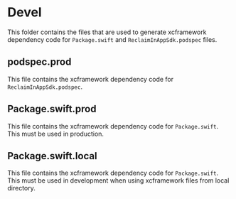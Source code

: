 # Devel

This folder contains the files that are used to generate xcframework dependency code for `Package.swift` and `ReclaimInAppSdk.podspec` files.

## podspec.prod

This file contains the xcframework dependency code for `ReclaimInAppSdk.podspec`.

## Package.swift.prod

This file contains the xcframework dependency code for `Package.swift`. This must be used in production.

## Package.swift.local

This file contains the xcframework dependency code for `Package.swift`. This must be used in development when using xcframework files from local directory.
